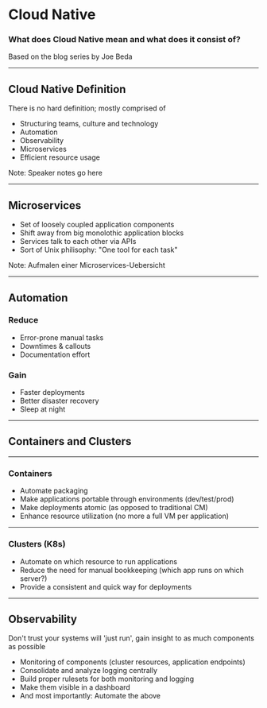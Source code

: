 # Cloud Native

### What does Cloud Native mean and what does it consist of?

Based on the blog series by Joe Beda

---

## Cloud Native Definition
 
There is no hard definition; mostly comprised of

 - Structuring teams, culture and technology
 - Automation
 - Observability
 - Microservices
 - Efficient resource usage


Note:
Speaker notes go here

---

## Microservices

 - Set of loosely coupled application components
 - Shift away from big monolothic application blocks
 - Services talk to each other via APIs
 - Sort of Unix philisophy: "One tool for each task"

Note:
Aufmalen einer Microservices-Uebersicht

--- 

## Automation

### Reduce

 - Error-prone manual tasks
 - Downtimes & callouts
 - Documentation effort


### Gain 

 - Faster deployments
 - Better disaster recovery
 - Sleep at night

---

## Containers and Clusters

---

### Containers 

 - Automate packaging
 - Make applications portable through environments (dev/test/prod)
 - Make deployments atomic (as opposed to traditional CM)
 - Enhance resource utilization (no more a full VM per application)

---

### Clusters (K8s)

 - Automate on which resource to run applications
 - Reduce the need for manual bookkeeping (which app runs on which server?)
 - Provide a consistent and quick way for deployments

 --- 

## Observability

Don't trust your systems will 'just run', gain insight to as much components as possible

 - Monitoring of components (cluster resources, application endpoints)
 - Consolidate and analyze logging centrally
 - Build proper rulesets for both monitoring and logging
 - Make them visible in a dashboard
 - And most importantly: Automate the above
